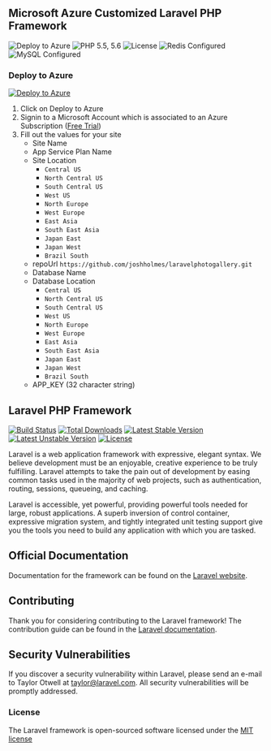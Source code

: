 ## Microsoft Azure Customized Laravel PHP Framework

![Deploy to Azure](https://img.shields.io/badge/platform-Azure-00abec.svg)
![PHP 5.5, 5.6](https://img.shields.io/badge/PHP-5.5%2C%205.6-4F5B93.svg)
![License](https://img.shields.io/badge/license-MIT-blue.svg)
![Redis Configured](https://img.shields.io/badge/redis-configured-brightgreen.svg)
![MySQL Configured](https://img.shields.io/badge/mysql-configured-brightgreen.svg)

### Deploy to Azure

[![Deploy to Azure](http://azuredeploy.net/deploybutton.png)](http://azuredeploy.net?repository=https://github.com/joshholmes/laravelphotogallery)

1. Click on Deploy to Azure
2. Signin to a Microsoft Account which is associated to an Azure Subscription ([Free Trial](http://aka.ms/TryAzureToday))
3. Fill out the values for your site
   * Site Name
   * App Service Plan Name
   * Site Location
     * `Central US`
     * `North Central US`
     * `South Central US`
     * `West US`
     * `North Europe`
     * `West Europe`
     * `East Asia`
     * `South East Asia`
     * `Japan East`
     * `Japan West`
     * `Brazil South`
   * repoUrl `https://github.com/joshholmes/laravelphotogallery.git`
   * Database Name
   * Database Location
     * `Central US`
     * `North Central US`
     * `South Central US`
     * `West US`
     * `North Europe`
     * `West Europe`
     * `East Asia`
     * `South East Asia`
     * `Japan East`
     * `Japan West`
     * `Brazil South`
   * APP_KEY (32 character string)

## Laravel PHP Framework

[![Build Status](https://travis-ci.org/laravel/framework.svg)](https://travis-ci.org/laravel/framework)
[![Total Downloads](https://poser.pugx.org/laravel/framework/d/total.svg)](https://packagist.org/packages/laravel/framework)
[![Latest Stable Version](https://poser.pugx.org/laravel/framework/v/stable.svg)](https://packagist.org/packages/laravel/framework)
[![Latest Unstable Version](https://poser.pugx.org/laravel/framework/v/unstable.svg)](https://packagist.org/packages/laravel/framework)
[![License](https://poser.pugx.org/laravel/framework/license.svg)](https://packagist.org/packages/laravel/framework)

Laravel is a web application framework with expressive, elegant syntax. We believe development must be an enjoyable, creative experience to be truly fulfilling. Laravel attempts to take the pain out of development by easing common tasks used in the majority of web projects, such as authentication, routing, sessions, queueing, and caching.

Laravel is accessible, yet powerful, providing powerful tools needed for large, robust applications. A superb inversion of control container, expressive migration system, and tightly integrated unit testing support give you the tools you need to build any application with which you are tasked.

## Official Documentation

Documentation for the framework can be found on the [Laravel website](http://laravel.com/docs).

## Contributing

Thank you for considering contributing to the Laravel framework! The contribution guide can be found in the [Laravel documentation](http://laravel.com/docs/contributions).

## Security Vulnerabilities

If you discover a security vulnerability within Laravel, please send an e-mail to Taylor Otwell at taylor@laravel.com. All security vulnerabilities will be promptly addressed.

### License

The Laravel framework is open-sourced software licensed under the [MIT license](http://opensource.org/licenses/MIT)
